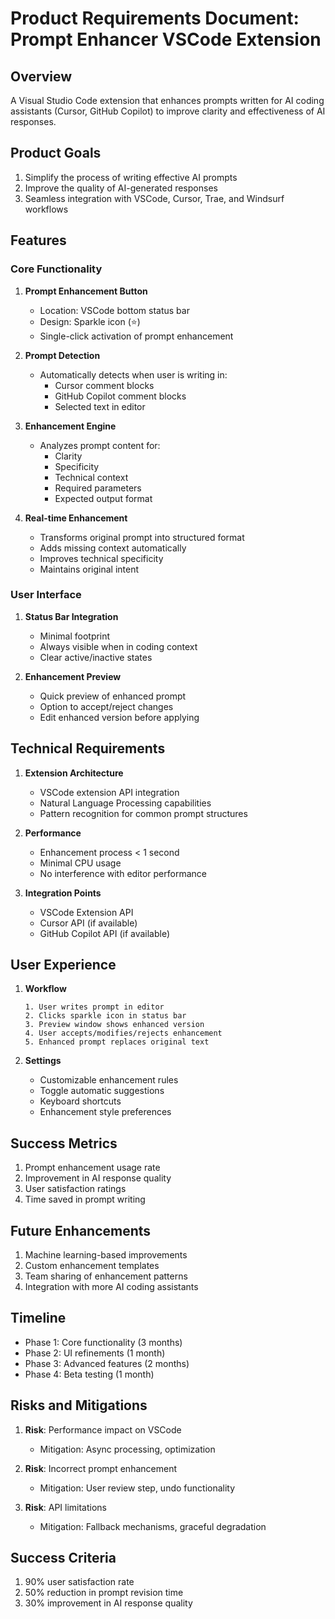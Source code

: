 # Product Requirements Document: Prompt Enhancer VSCode Extension

## Overview

A Visual Studio Code extension that enhances prompts written for AI coding assistants (Cursor, GitHub Copilot) to improve clarity and effectiveness of AI responses.

## Product Goals

1. Simplify the process of writing effective AI prompts
2. Improve the quality of AI-generated responses
3. Seamless integration with VSCode, Cursor, Trae, and Windsurf workflows

## Features

### Core Functionality

1. **Prompt Enhancement Button**

   - Location: VSCode bottom status bar
   - Design: Sparkle icon (⭐)
   - Single-click activation of prompt enhancement

2. **Prompt Detection**

   - Automatically detects when user is writing in:
     - Cursor comment blocks
     - GitHub Copilot comment blocks
     - Selected text in editor

3. **Enhancement Engine**

   - Analyzes prompt content for:
     - Clarity
     - Specificity
     - Technical context
     - Required parameters
     - Expected output format

4. **Real-time Enhancement**
   - Transforms original prompt into structured format
   - Adds missing context automatically
   - Improves technical specificity
   - Maintains original intent

### User Interface

1. **Status Bar Integration**

   - Minimal footprint
   - Always visible when in coding context
   - Clear active/inactive states

2. **Enhancement Preview**
   - Quick preview of enhanced prompt
   - Option to accept/reject changes
   - Edit enhanced version before applying

## Technical Requirements

1. **Extension Architecture**

   - VSCode extension API integration
   - Natural Language Processing capabilities
   - Pattern recognition for common prompt structures

2. **Performance**

   - Enhancement process < 1 second
   - Minimal CPU usage
   - No interference with editor performance

3. **Integration Points**
   - VSCode Extension API
   - Cursor API (if available)
   - GitHub Copilot API (if available)

## User Experience

1. **Workflow**

   ```plaintext
   1. User writes prompt in editor
   2. Clicks sparkle icon in status bar
   3. Preview window shows enhanced version
   4. User accepts/modifies/rejects enhancement
   5. Enhanced prompt replaces original text
   ```

2. **Settings**
   - Customizable enhancement rules
   - Toggle automatic suggestions
   - Keyboard shortcuts
   - Enhancement style preferences

## Success Metrics

1. Prompt enhancement usage rate
2. Improvement in AI response quality
3. User satisfaction ratings
4. Time saved in prompt writing

## Future Enhancements

1. Machine learning-based improvements
2. Custom enhancement templates
3. Team sharing of enhancement patterns
4. Integration with more AI coding assistants

## Timeline

- Phase 1: Core functionality (3 months)
- Phase 2: UI refinements (1 month)
- Phase 3: Advanced features (2 months)
- Phase 4: Beta testing (1 month)

## Risks and Mitigations

1. **Risk**: Performance impact on VSCode

   - Mitigation: Async processing, optimization

2. **Risk**: Incorrect prompt enhancement

   - Mitigation: User review step, undo functionality

3. **Risk**: API limitations
   - Mitigation: Fallback mechanisms, graceful degradation

## Success Criteria

1. 90% user satisfaction rate
2. 50% reduction in prompt revision time
3. 30% improvement in AI response quality
